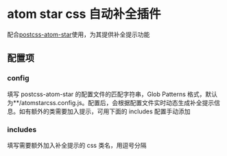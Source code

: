 # atom star css 自动补全插件

配合[postcss-atom-star]使用，为其提供补全提示功能

[postcss-atom-star]:https://www.npmjs.com/package/postcss-atom-star

## 配置项

### config

填写 postcss-atom-star 的配置文件的匹配字符串，Glob Patterns 格式，默认为\*\*/atomstarcss.config.js。配置后，会根据配置文件实时动态生成补全提示信息。如有额外的类需要加入提示，可用下面的 includes 配置手动添加

### includes

填写需要额外加入补全提示的 css 类名，用逗号分隔

